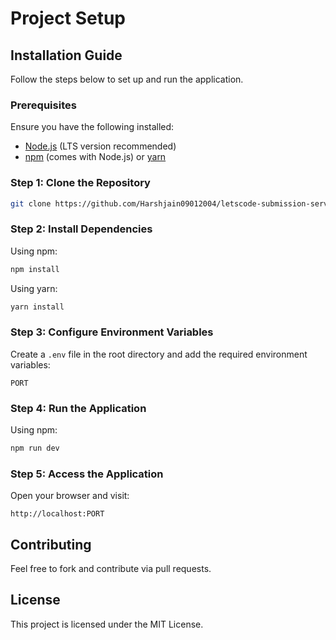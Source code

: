 # Project Setup

## Installation Guide

Follow the steps below to set up and run the application.

### Prerequisites
Ensure you have the following installed:
- [Node.js](https://nodejs.org/) (LTS version recommended)
- [npm](https://www.npmjs.com/) (comes with Node.js) or [yarn](https://yarnpkg.com/)
  
### Step 1: Clone the Repository
```sh
git clone https://github.com/Harshjain09012004/letscode-submission-service
```

### Step 2: Install Dependencies
Using npm:
```sh
npm install
```
Using yarn:
```sh
yarn install
```

### Step 3: Configure Environment Variables
Create a `.env` file in the root directory and add the required environment variables:
```env
PORT
```


### Step 4: Run the Application
Using npm:
```sh
npm run dev
```

### Step 5: Access the Application
Open your browser and visit:
```
http://localhost:PORT
```

## Contributing
Feel free to fork and contribute via pull requests.

## License
This project is licensed under the MIT License.
